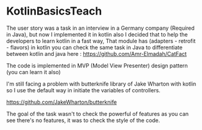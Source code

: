 # KotlinBasicsTeach
The user story was a task in an interview in a Germany company (Required in Java), but now I implemented it in kotlin also
I decided that to help the developers to learn kotlin in a fast way, That module has (adapters - retrofit - flavors) in kotlin
you can check the same task in Java to differentiate between kotlin and java here : https://github.com/Amr-Elmadah/CatFact

The code is implemented in MVP (Model View Presenter) design pattern (you can learn it also)

I'm still facing a problem with butterknife library of Jake Wharton with kotlin so I use the default way in initiate the
variables of controllers.

https://github.com/JakeWharton/butterknife

The goal of the task wasn't to check the powerful of features as you can see there's no features, it was to check the style of the code.